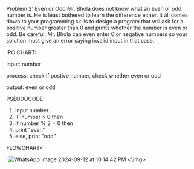 Problem 2: Even or Odd
Mr. Bhola does not know what an even or odd number is. He is least bothered to learn the difference either. It all comes down to your programming skills to design a program that will ask for a positive number greater than 0 and prints whether the number is even or odd. Be careful, Mr. Bhola can even enter 0 or negative numbers so your solution must give an error saying invalid input in that case.  

IPO CHART:

input: number

process: check if postive number, check whether even or odd

output: even or odd

PSEUDOCODE:
1. input number
2. IF number > 0 then
3. if number % 2 = 0 then
4. print "even"
5. else, print "odd"

 
 FLOWCHART<

 <img> ![WhatsApp Image 2024-09-12 at 10 14 42 PM](https://github.com/user-attachments/assets/f8b04209-2a6c-4591-87e8-b688da41003f) <\img>

